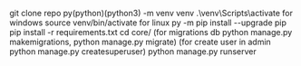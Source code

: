 git clone repo
py(python)(python3) -m venv venv
.\venv\Scripts\activate for windows source venv/bin/activate for linux
py -m pip install --upgrade pip
pip install -r requirements.txt
cd core/
(for migrations db python manage.py makemigrations, python manage.py migrate)
(for create user in admin python manage.py createsuperuser)
python manage.py runserver 